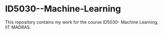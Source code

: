 # ID5030--Machine-Learning
This repository contains my work for the course ID5030- Machine Learning, IIT MADRAS.
